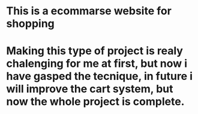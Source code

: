 # This is a ecommarse website for shopping

# Making this type of project is realy chalenging for me at first, but now i have gasped the tecnique, in future i will improve the cart system, but now the whole project is complete.